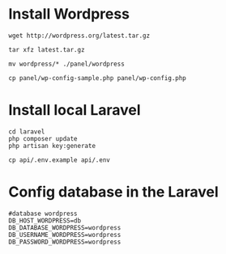 

# Install Wordpress
```
wget http://wordpress.org/latest.tar.gz

tar xfz latest.tar.gz

mv wordpress/* ./panel/wordpress

cp panel/wp-config-sample.php panel/wp-config.php
```

# Install local Laravel
```
cd laravel
php composer update
php artisan key:generate

cp api/.env.example api/.env

```

# Config database in the Laravel
```
#database wordpress
DB_HOST_WORDPRESS=db
DB_DATABASE_WORDPRESS=wordpress
DB_USERNAME_WORDPRESS=wordpress
DB_PASSWORD_WORDPRESS=wordpress

``` 

